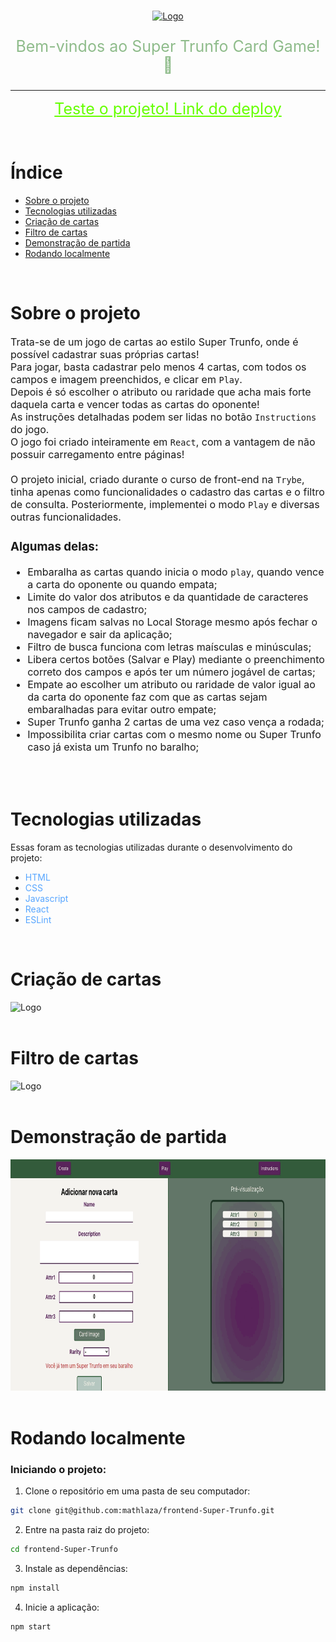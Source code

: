 <!-- PROJECT LOGO -->
<br />
<p align="center">
  <a href="https://currency-exchange-tau-ten.vercel.app/">
    <img src="overall.gif" alt="Logo" width="700" height="370">
  </a>
  
  <p align="center" style="color:#8FBC8B; font-size:25px">
    Bem-vindos ao Super Trunfo Card Game! 🎲
    <br />
  </p>
</p>

<hr>

<p align="center">
<a href="https://currency-exchange-tau-ten.vercel.app/" style="color:#66FF00; font-size:25px">
    Teste o projeto! Link do deploy
  </a>
   </p>

<br>

# Índice

* [Sobre o projeto](#sobre-o-projeto)
* [Tecnologias utilizadas](#tecnologias-utilizadas)
* [Criação de cartas](#criação-de-cartas)
* [Filtro de cartas](#filtro-de-cartas)
* [Demonstração de partida](#demonstração-de-partida)
* [Rodando localmente](#rodando-localmente)

<br>

# Sobre o projeto

<div style="font-size:16px">

Trata-se de um jogo de cartas ao estilo Super Trunfo, onde é possível cadastrar suas próprias cartas!
<br>
Para jogar, basta cadastrar pelo menos 4 cartas, com todos os campos e imagem preenchidos, e clicar em `Play`.
<br>
Depois é só escolher o atributo ou raridade que acha mais forte daquela carta e vencer todas as cartas do oponente!
<br>
As instruções detalhadas podem ser lidas no botão `Instructions` do jogo.
<br>
O jogo foi criado inteiramente em `React`, com a vantagem de não possuir carregamento entre páginas!
<br>
<br>
O projeto inicial, criado durante o curso de front-end na `Trybe`, tinha apenas como funcionalidades o cadastro das cartas e o filtro de consulta. Posteriormente, implementei o modo `Play` e diversas outras funcionalidades.

### Algumas delas:
- Embaralha as cartas quando inicia o modo `play`, quando vence a carta do oponente ou quando empata;
- Limite do valor dos atributos e da quantidade de caracteres nos campos de cadastro;
- Imagens ficam salvas no Local Storage mesmo após fechar o navegador e sair da aplicação;
- Filtro de busca funciona com letras maísculas e minúsculas;
- Libera certos botões (Salvar e Play) mediante o preenchimento correto dos campos e após ter um número jogável de cartas;
- Empate ao escolher um atributo ou raridade de valor igual ao da carta do oponente faz com que as cartas sejam embaralhadas para evitar outro empate;
- Super Trunfo ganha 2 cartas de uma vez caso vença a rodada;
- Impossibilita criar cartas com o mesmo nome ou Super Trunfo caso já exista um Trunfo no baralho;

</div>
<br>


<br>

# Tecnologias utilizadas

Essas foram as tecnologias utilizadas durante o desenvolvimento do projeto:

* <span style="color:#58a6ff">HTML</span>
* <span style="color:#58a6ff">CSS</span>
* <span style="color:#58a6ff">Javascript</span>
* <span style="color:#58a6ff">React</span>
* <span style="color:#58a6ff">ESLint</span>

<br>

# Criação de cartas
<img src="creating.gif" alt="Logo" width="700" height="370">
<br>
<br>

# Filtro de cartas
<img src="filters.gif" alt="Logo" width="700" height="370">
<br>
<br>

# Demonstração de partida
<img src="playmode.gif" alt="Logo" width="700" height="370">
<br>
<br>

# Rodando localmente

### Iniciando o projeto:
1. Clone o repositório em uma pasta de seu computador:
```sh
git clone git@github.com:mathlaza/frontend-Super-Trunfo.git
```
2. Entre na pasta raiz do projeto:
```sh
cd frontend-Super-Trunfo
```
3. Instale as dependências:
```sh
npm install
```
4. Inicie a aplicação:
```sh
npm start
```
